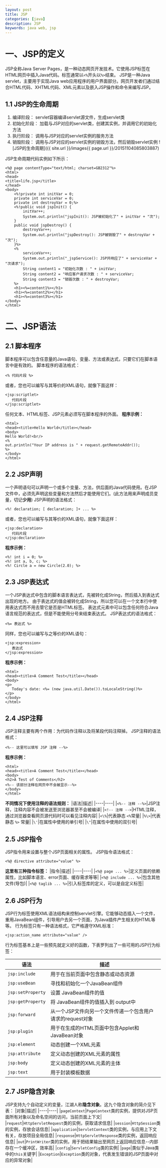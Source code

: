 ```yaml
---
layout: post
title: JSP
categories: [java]
description: JSP
keywords: java web, jsp
---
```


# 一、JSP的定义
JSP全称Java Server Pages，是一种动态网页开发技术。它使用JSP标签在HTML网页中插入Java代码。标签通常以`<%`开头以`%>`结束。
JSP是一种Java servlet，主要用于实现Java web应用程序的用户界面部分。网页开发者们通过结合HTML代码、XHTML代码、XML元素以及嵌入JSP操作和命令来编写JSP。

## 1.1 JSP的生命周期
1. 编译阶段：
servlet容器编译servlet源文件，生成servlet类
2. 初始化阶段：
加载与JSP对应的servlet类，创建其实例，并调用它的初始化方法
3. 执行阶段：
调用与JSP对应的servlet实例的服务方法
4. 销毁阶段：
调用与JSP对应的servlet实例的销毁方法，然后销毁servlet实例
![JSP的生命周期]({{ site.url }}/images{{ page.url }}/20151104085803887)

JSP生命周期代码实例如下所示：

```
<%@ page contentType="text/html; charset=GB2312"%>
<html>
<head>
<title>life.jsp</title>
</head>
<body>
	<%!private int initVar = 0;
	private int serviceVar = 0;
	private int destroyVar = 0;%>
	<%!public void jspInit() {
		initVar++;
		System.out.println("jspInit(): JSP被初始化了" + initVar + "次");
	}
	public void jspDestroy() {
		destroyVar++;
		System.out.println("jspDestroy(): JSP被销毁了" + destroyVar + "次");
	}%>
	<%
		serviceVar++;
		System.out.println("_jspService(): JSP共响应了" + serviceVar + "次请求");
		String content1 = "初始化次数 : " + initVar;
		String content2 = "响应客户请求次数 : " + serviceVar;
		String content3 = "销毁次数 : " + destroyVar;
	%>
	<h1><%=content1%></h1>
	<h1><%=content2%></h1>
	<h1><%=content3%></h1>
</body>
</html>
```

# 二、JSP语法

## 2.1 脚本程序
脚本程序可以包含任意量的Java语句、变量、方法或表达式，只要它们在脚本语言中是有效的。
脚本程序的语法格式：
```
<% 代码片段 %>
```
或者，您也可以编写与其等价的XML语句，就像下面这样：
```
<jsp:scriptlet>
   代码片段
</jsp:scriptlet>
```
任何文本、HTML标签、JSP元素必须写在脚本程序的外面。
**程序示例：**
```
<html>
<head><title>Hello World</title></head>
<body>
Hello World!<br/>
<%
out.println("Your IP address is " + request.getRemoteAddr());
%>
</body>
</html>
```

## 2.2 JSP声明
一个声明语句可以声明一个或多个变量、方法，供后面的Java代码使用。在JSP文件中，必须先声明这些变量和方法然后才能使用它们。(此方法用来声明成员变量，切记**少用**)
JSP声明的语法格式：
```
<%! declaration; [ declaration; ]+ ... %>
```
或者，您也可以编写与其等价的XML语句，就像下面这样：
```
<jsp:declaration>
   代码片段
</jsp:declaration>
```
**程序示例：**
```
<%! int i = 0; %> 
<%! int a, b, c; %> 
<%! Circle a = new Circle(2.0); %> 
```

## 2.3 JSP表达式
一个JSP表达式中包含的脚本语言表达式，先被转化成String，然后插入到表达式出现的地方。
由于表达式的值会被转化成String，所以您可以在一个文本行中使用表达式而不用去管它是否是HTML标签。
表达式元素中可以包含任何符合Java语言规范的表达式，但是不能使用分号来结束表达式。
JSP表达式的语法格式：
```
<%= 表达式 %>
```
同样，您也可以编写与之等价的XML语句：
```
<jsp:expression>
   表达式
</jsp:expression>
```
**程序示例：**
```
<html> 
<head><title>A Comment Test</title></head> 
<body>
<p>
   Today's date: <%= (new java.util.Date()).toLocaleString()%>
</p>
</body> 
</html> 
```

## 2.4 JSP注释
JSP注释主要有两个作用：为代码作注释以及将某段代码注释掉。
JSP注释的语法格式：
```
<%-- 这里可以填写 JSP 注释 --%>
```
**程序示例：**
```
<html> 
<head><title>A Comment Test</title></head> 
<body> 
<h2>A Test of Comments</h2> 
<%-- 该部分注释在网页中不会被显示--%> 
</body> 
</html> 
```
**不同情况下使用注释的语法规则：**
|语法|描述|
|----|----|
|`<%-- 注释 --%>`|JSP注释，注释内容不会被发送至浏览器甚至不会被编译|
|`<!-- 注释 -->`|HTML注释，通过浏览器查看网页源代码时可以看见注释内容|
|`<\%`|代表静态 `<%`常量|
|`%\>`|代表静态 `%>` 常量|
|`\'`|在属性中使用的单引号|
|`\"`|在属性中使用的双引号|

## 2.5 JSP指令
JSP指令用来设置与整个JSP页面相关的属性。
JSP指令语法格式：
```
<%@ directive attribute="value" %>
```
**这里有三种指令标签：**
|指令|描述|
|----|----|
|`<%@ page ... %>`|定义页面的依赖属性，比如脚本语言、error页面、缓存需求等等|
|`<%@ include ... %>`|包含其他文件(导包)|
|`<%@ taglib ... %>`|引入标签库的定义，可以是自定义标签|

## 2.6 JSP行为
JSP行为标签使用XML语法结构来控制servlet引擎。它能够动态插入一个文件，重用JavaBean组件，引导用户去另一个页面，为Java插件产生相关的HTML等等。
行为标签只有一种语法格式，它严格遵守XML标准：
```
<jsp:action_name attribute="value" />
```
行为标签基本上是一些预先就定义好的函数，下表罗列出了一些可用的JSP行为标签：

|语法|描述|
|----|----|
|`jsp:include`|用于在当前页面中包含静态或动态资源|
|`jsp:useBean`|寻找和初始化一个JavaBean组件|
|`jsp:setProperty`|设置 JavaBean组件的值|
|`jsp:getProperty`|将 JavaBean组件的值插入到 output中|
|`jsp:forward`|从一个JSP文件向另一个文件传递一个包含用户请求的request对象|
|`jsp:plugin`|用于在生成的HTML页面中包含Applet和JavaBean对象|
|`jsp:element`|动态创建一个XML元素|
|`jsp:attribute`|定义动态创建的XML元素的属性|
|`jsp:body`|定义动态创建的XML元素的主体|
|`jsp:text`|用于封装模板数据|

## 2.7 JSP隐含对象
JSP支持九个自动定义的变量，江湖人称**隐含对象**。这九个隐含对象的简介见下表：
|对象|描述|
|----|----|
|`pageContext`|`PageContext`类的实例，提供对JSP页面所有对象以及命名空间的访问，当前页面上下文|
|`request`|`HttpServletRequest`类的实例，获取请求信息|
|`session`|`HttpSession`类的实例，存放会话信息|
|`application`|`ServletContext`类的实例，与应用上下文有关，存放项目全局信息|
|`response`|`HttpServletResponse`类的实例，返回响应信息|
|`out`|`PrintWriter`类的实例，用于把结果输出至网页上返回响应信息--内部存在一个缓冲区，效率高|
|`config`|`ServletConfig`类的实例|
|`page`|类似于Java类中的`this`关键字|
|`Exception`|`Exception`类的对象，代表发生错误的JSP页面中对应的异常对象|